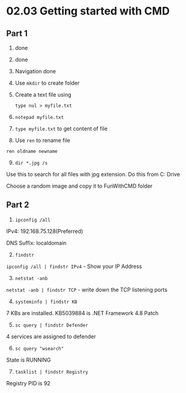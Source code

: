 # 02.03 Getting started with CMD

## Part 1

1. done
2. done
3. Navigation done
4. Use `mkdir` to create folder
5.  Create a text file using&#x20;

    ```
    type nul > myfile.txt
    ```
6. `notepad myfile.txt`
7. `type myfile.txt`  to get content of file
8. Use `ren` to rename file

`ren oldname newname`

9. `dir *.jpg /s`

Use this to search for all files with jpg extension. Do this from C: Drive

Choose a random image and copy it to FunWithCMD folder

## Part 2

1. `ipconfig /all`

IPv4: 192.168.75.128(Preferred)

DNS Suffix: localdomain

2. `findstr`

`ipconfig /all | findstr IPv4` - Show your IP Address

3. `netstat -anb`

`netstat -anb | findstr TCP` - write down the TCP listening ports

4. `systeminfo | findstr KB`

7 KBs are installed. KB5039884 is .NET Framework 4.8 Patch

5. `sc query | findstr Defender`

4 services are assigned to defender

6. `sc query "wsearch"`

State is RUNNING

7. `tasklist | findstr Registry`

Registry PID is 92
